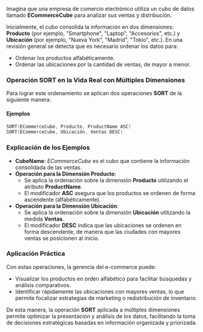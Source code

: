 Imagina que una empresa de comercio electrónico utiliza un cubo de datos llamado **ECommerceCube** para analizar sus ventas y distribución.

Inicialmente, el cubo consolida la información en dos dimensiones: **Producto** (por ejemplo, "Smartphone", "Laptop", "Accesorios", etc.) y **Ubicación** (por ejemplo, "Nueva York", "Madrid", "Tokio", etc.). En una revisión general se detecta que es necesario ordenar los datos para:
- Ordenar los productos alfabéticamente.
- Ordenar las ubicaciones por la cantidad de ventas, de mayor a menor.
### Operación SORT en la Vida Real con Múltiples Dimensiones
Para lograr este ordenamiento se aplican dos operaciones **SORT** de la siguiente manera:
#### Ejemplos
```c
SORT(ECommerceCube, Producto, ProductName ASC)
SORT(ECommerceCube, Ubicación, Ventas DESC)
```
### Explicación de los Ejemplos

- **CubeName**: _ECommerceCube_ es el cubo que contiene la información consolidada de las ventas.
- **Operación para la Dimensión Producto**:
    - Se aplica la ordenación sobre la dimensión **Producto** utilizando el atributo **ProductName**.
    - El modificador **ASC** asegura que los productos se ordenen de forma ascendente (alfabéticamente).
- **Operación para la Dimensión Ubicación**:
    - Se aplica la ordenación sobre la dimensión **Ubicación** utilizando la medida **Ventas**.
    - El modificador **DESC** indica que las ubicaciones se ordenen en forma descendente, de manera que las ciudades con mayores ventas se posicionen al inicio.
### Aplicación Práctica
Con estas operaciones, la gerencia del e-commerce puede:
- Visualizar los productos en orden alfabético para facilitar búsquedas y análisis comparativos.
- Identificar rápidamente las ubicaciones con mayores ventas, lo que permite focalizar estrategias de marketing o redistribución de inventario.

De esta manera, la operación **SORT** aplicada a múltiples dimensiones permite optimizar la presentación y análisis de los datos, facilitando la toma de decisiones estratégicas basadas en información organizada y priorizada.